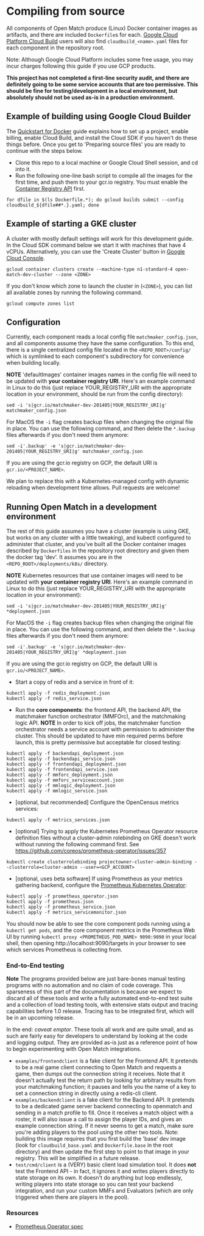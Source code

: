 # Compiling from source

All components of Open Match produce (Linux) Docker container images as artifacts, and there are included `Dockerfile`s for each. [Google Cloud Platform Cloud Build](https://cloud.google.com/cloud-build/docs/) users will also find `cloudbuild_<name>.yaml` files for each component in the repository root.

Note: Although Google Cloud Platform includes some free usage, you may incur charges following this guide if you use GCP products.

**This project has not completed a first-line security audit, and there are definitely going to be some service accounts that are too permissive.  This should be fine for testing/development in a local environment, but absolutely should not be used as-is in a production environment.**

## Example of building using Google Cloud Builder

The [Quickstart for Docker](https://cloud.google.com/cloud-build/docs/quickstart-docker) guide explains how to set up a project, enable billing, enable Cloud Build, and install the Cloud SDK if you haven't do these things before. Once you get to 'Preparing source files' you are ready to continue with the steps below.

* Clone this repo to a local machine or Google Cloud Shell session, and cd into it.
* Run the following one-line bash script to compile all the images for the first time, and push them to your gcr.io registry. You must enable the [Container Registry API](https://console.cloud.google.com/flows/enableapi?apiid=containerregistry.googleapis.com) first.
```
for dfile in $(ls Dockerfile.*); do gcloud builds submit --config cloudbuild_${dfile##*.}.yaml; done
```

## Example of starting a GKE cluster

A cluster with mostly default settings will work for this development guide.  In the Cloud SDK command below we start it with machines that have 4 vCPUs.  Alternatively, you can use the 'Create Cluster' button in [Google Cloud Console]("https://console.cloud.google.com/kubernetes").

```
gcloud container clusters create --machine-type n1-standard-4 open-match-dev-cluster --zone <ZONE>
```

If you don't know which zone to launch the cluster in (`<ZONE>`), you can list all available zones by running the following command.

```
gcloud compute zones list
```

## Configuration

Currently, each component reads a local config file `matchmaker_config.json`, and all components assume they have the same configuration.  To this end, there is a single centralized config file located in the `<REPO_ROOT>/config/` which is symlinked to each component's subdirectory for convenience when building locally.

**NOTE** 'defaultImages' container images names in the config file will need to be updated with **your container registry URI**.  Here's an example command in Linux to do this (just replace YOUR_REGISTRY_URI with the appropriate location in your environment, should be run from the config directory):
```
sed -i 's|gcr.io/matchmaker-dev-201405|YOUR_REGISTRY_URI|g' matchmaker_config.json
```
For MacOS the `-i` flag creates backup files when changing the original file in place. You can use the following command, and then delete the `*.backup` files afterwards if you don't need them anymore:
```
sed -i'.backup' -e 's|gcr.io/matchmaker-dev-201405|YOUR_REGISTRY_URI|g' matchmaker_config.json
```
If you are using the gcr.io registry on GCP, the default URI is `gcr.io/<PROJECT_NAME>`.

We plan to replace this with a Kubernetes-managed config with dynamic reloading when development time allows.  Pull requests are welcome!

## Running Open Match in a development environment

The rest of this guide assumes you have a cluster (example is using GKE, but works on any cluster with a little tweaking), and kubectl configured to administer that cluster, and you've built all the Docker container images described by `Dockerfiles` in the repository root directory and given them the docker tag 'dev'.  It assumes you are in the `<REPO_ROOT>/deployments/k8s/` directory.

**NOTE** Kubernetes resources that use container images will need to be updated with **your container registry URI**. Here's an example command in Linux to do this (just replace YOUR_REGISTRY_URI with the appropriate location in your environment):
```
sed -i 's|gcr.io/matchmaker-dev-201405|YOUR_REGISTRY_URI|g' *deployment.json
```
For MacOS the `-i` flag creates backup files when changing the original file in place. You can use the following command, and then delete the `*.backup` files afterwards if you don't need them anymore:
```
sed -i'.backup' -e 's|gcr.io/matchmaker-dev-201405|YOUR_REGISTRY_URI|g' *deployment.json
```
If you are using the gcr.io registry on GCP, the default URI is `gcr.io/<PROJECT_NAME>`.

* Start a copy of redis and a service in front of it:
```
kubectl apply -f redis_deployment.json
kubectl apply -f redis_service.json
```
* Run the **core components**: the frontend API, the backend API, the matchmaker function orchestrator (MMFOrc), and the matchmaking logic API.
**NOTE** In order to kick off jobs, the matchmaker function orchestrator needs a service account with permission to administer the cluster. This should be updated to have min required perms before launch, this is pretty permissive but acceptable for closed testing:
```
kubectl apply -f backendapi_deployment.json
kubectl apply -f backendapi_service.json
kubectl apply -f frontendapi_deployment.json
kubectl apply -f frontendapi_service.json
kubectl apply -f mmforc_deployment.json
kubectl apply -f mmforc_serviceaccount.json
kubectl apply -f mmlogic_deployment.json
kubectl apply -f mmlogic_service.json
```
* [optional, but recommended] Configure the OpenCensus metrics services:
```
kubectl apply -f metrics_services.json
```
* [optional] Trying to apply the Kubernetes Prometheus Operator resource definition files without a cluster-admin rolebinding on GKE doesn't work without running the following command first. See https://github.com/coreos/prometheus-operator/issues/357
```
kubectl create clusterrolebinding projectowner-cluster-admin-binding --clusterrole=cluster-admin --user=<GCP_ACCOUNT>
```
* [optional, uses beta software] If using Prometheus as your metrics gathering backend, configure the [Prometheus Kubernetes Operator](https://github.com/coreos/prometheus-operator):

```
kubectl apply -f prometheus_operator.json
kubectl apply -f prometheus.json
kubectl apply -f prometheus_service.json
kubectl apply -f metrics_servicemonitor.json
```
You should now be able to see the core component pods running using a `kubectl get pods`, and the core component metrics in the Prometheus Web UI by running `kubectl proxy <PROMETHEUS_POD_NAME> 9090:9090` in your local shell, then opening http://localhost:9090/targets in your browser to see which services Prometheus is collecting from.

### End-to-End testing

**Note** The programs provided below are just bare-bones manual testing programs with no automation and no claim of code coverage. This sparseness of this part of the documentation is because we expect to discard all of these tools and write a fully automated end-to-end test suite and a collection of load testing tools, with extensive stats output and tracing capabilities before 1.0 release. Tracing has to be integrated first, which will be in an upcoming release.

In the end: *caveat emptor*. These tools all work and are quite small, and as such are fairly easy for developers to understand by looking at the code and logging output. They are provided as-is just as a reference point of how to begin experimenting with Open Match integrations.

* `examples/frontendclient` is a fake client for the Frontend API.  It pretends to be a real game client connecting to Open Match and requests a game, then dumps out the connection string it receives.  Note that it doesn't actually test the return path by looking for arbitrary results from your matchmaking function; it pauses and tells you the name of a key to set a connection string in directly using a redis-cli client.
* `examples/backendclient` is a fake client for the Backend API.  It pretends to be a dedicated game server backend connecting to openmatch and sending in a match profile to fill.  Once it receives a match object with a roster, it will also issue a call to assign the player IDs, and gives an example connection string.  If it never seems to get a match, make sure you're adding players to the pool using the other two tools. Note: building this image requires that you first build the 'base' dev image (look for `cloudbuild_base.yaml` and `Dockerfile.base` in the root directory) and then update the first step to point to that image in your registry.  This will be simplified in a future release.
* `test/cmd/client` is a (VERY) basic client load simulation tool.  It does **not** test the Frontend API - in fact, it ignores it and writes players directly to state storage on its own.  It doesn't do anything but loop endlessly, writing players into state storage so you can test your backend integration, and run your custom MMFs and Evaluators (which are only triggered when there are players in the pool).

### Resources

* [Prometheus Operator spec](https://github.com/coreos/prometheus-operator/blob/master/Documentation/api.md)

